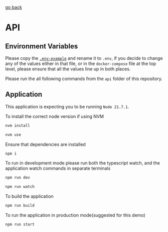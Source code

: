 [go back](../README.md)
# API

## Environment Variables

Please copy the [`.env-example`](./.env-example) and rename it to `.env`, if you decide to change any of the values either in that file, or in the `docker-compose` file at the top level, please ensure that all the values line up in both places.

Please run the all following commands from the `api` folder of this repository.

## Application

This application is expecting you to be running `Node 21.7.1`. 

To install the correct node version if using NVM

```bash
nvm install
```

```bash
nvm use
```

Ensure that dependencies are installed

```bash
npm i
```

To run in development mode please run both the typescript watch, and the application watch commands in separate terminals

```bash
npm run dev
```
```bash
npm run watch
```

To build the application

```bash
npm run build
```

To run the application in production mode(suggested for this demo)

```bash
npm run start
```